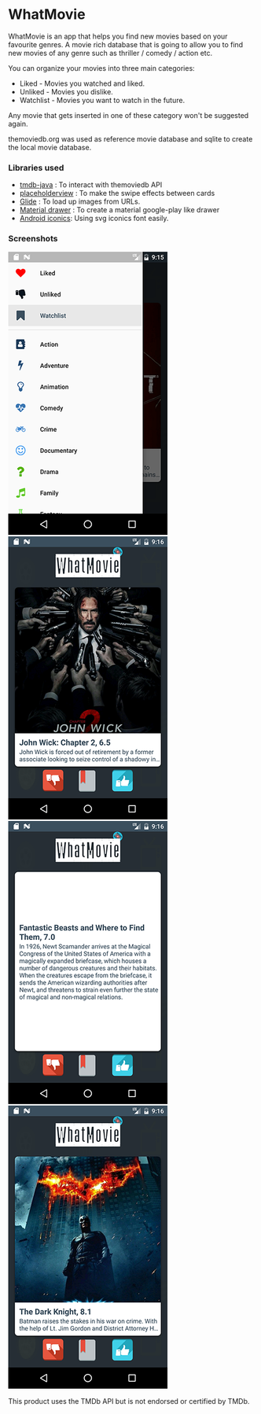 # WhatMovie

WhatMovie is an app that helps you find new movies based on your favourite genres. A movie rich database that is going to allow you to find new movies of any genre such as thriller / comedy / action etc.

You can organize your movies into three main categories:

* Liked - Movies you watched and liked.
* Unliked - Movies you dislike.
* Watchlist - Movies you want to watch in the future.

Any movie that gets inserted in one of these category won't be suggested again.

themoviedb.org was used as reference movie database and sqlite to create the local movie database.

###  Libraries used

* [tmdb-java](https://github.com/UweTrottmann/tmdb-java) : To interact with themoviedb API
* [placeholderview](https://github.com/janishar/PlaceHolderView) : To make the swipe effects between cards
* [Glide](https://github.com/bumptech/glide) : To load up images from URLs.
* [Material drawer](https://github.com/mikepenz/MaterialDrawer) : To create a material google-play like drawer
* [Android iconics](https://github.com/mikepenz/Android-Iconics): Using svg iconics font easily.

### Screenshots

<img src="/images/imga.png" alt="WhatMovie1" width="324" height="576" style="max-width:100%;">

<img src="/images/imgb.png" alt="WhatMovie2" width="324" height="576" style="max-width:100%;">

<img src="/images/imgc.png" alt="WhatMovie3" width="324" height="576" style="max-width:100%;">

<img src="/images/imgd.png" alt="WhatMovie4" width="324" height="576" style="max-width:100%;">

This product uses the TMDb API but is not endorsed or certified by TMDb.
